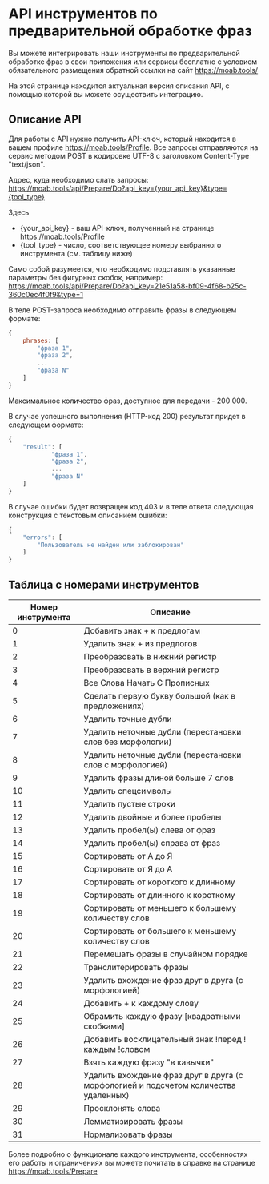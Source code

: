 # API инструментов по предварительной обработке фраз

Вы можете интегрировать наши инструменты по предварительной обработке фраз в свои приложения или сервисы бесплатно с условием обязательного размещения обратной ссылки на сайт https://moab.tools/

На этой странице находится актуальная версия описания API, с помощью которой вы можете осуществить интеграцию.

## Описание API

Для работы с API нужно получить API-ключ, который находится в вашем профиле https://moab.tools/Profile.
Все запросы отправляются на сервис методом POST в кодировке UTF-8 с заголовком Content-Type "text/json".

Адрес, куда необходимо слать запросы: https://moab.tools/api/Prepare/Do?api_key={your_api_key}&type={tool_type}

Здесь
* {your_api_key} - ваш API-ключ, полученный на странице https://moab.tools/Profile
* {tool_type} - число, соответствующее номеру выбранного инструмента (см. таблицу ниже)

Само собой разумеется, что необходимо подставлять указанные параметры без фигурных скобок, например: https://moab.tools/api/Prepare/Do?api_key=21e51a58-bf09-4f68-b25c-360c0ec4f0f9&type=1

В теле POST-запроса необходимо отправить фразы в следующем формате:

```javascript
{
    phrases: [
        "фраза 1",
        "фраза 2",
        ...
        "фраза N"
    ]
}
```

Максимальное количество фраз, доступное для передачи - 200 000.

В случае успешного выполнения (HTTP-код 200) результат придет в следующем формате:

```javascript
{
    "result": [
            "фраза 1",
            "фраза 2",
            ...
            "фраза N"
    ]
}
```

В случае ошибки будет возвращен код 403 и в теле ответа следующая конструкция с текстовым описанием ошибки:

```javascript
{
    "errors": [
        "Пользователь не найден или заблокирован"
    ]
}
```

## Таблица с номерами инструментов

Номер инструмента | Описание
------------- | ------------- 
0 | Добавить знак + к предлогам
1 | Удалить знак + из предлогов
2 | Преобразовать в нижний регистр
3 | Преобразовать в верхний регистр
4 | Все Слова Начать С Прописных
5 | Сделать первую букву большой (как в предложениях)
6 | Удалить точные дубли
7 | Удалить неточные дубли (перестановки слов без морфологии)
8 | Удалить неточные дубли (перестановки слов с морфологией)
9 | Удалить фразы длиной больше 7 слов
10 | Удалить спецсимволы
11 | Удалить пустые строки
12 | Удалить двойные и более пробелы
13 | Удалить пробел(ы) слева от фраз
14 | Удалить пробел(ы) справа от фраз
15 | Сортировать от А до Я
16 | Сортировать от Я до А
17 | Сортировать от короткого к длинному
18 | Сортировать от длинного к короткому
19 | Сортировать от меньшего к большему количеству слов
20 | Сортировать от большего к меньшему количеству слов
21 | Перемешать фразы в случайном порядке
22 | Транслитерировать фразы
23 | Удалить вхождение фраз друг в друга (с морфологией)
24 | Добавить + к каждому слову
25 | Обрамить каждую фразу [квадратными скобками]
26 | Добавить восклицательный знак !перед !каждым !словом
27 | Взять каждую фразу "в кавычки"
28 | Удалить вхождение фраз друг в друга (с морфологией и подсчетом количества удаленных)
29 | Просклонять слова
30 | Лемматизировать фразы
31 | Нормализовать фразы

Более подробно о функционале каждого инструмента, особенностях его работы и ограничениях вы можете почитать в справке на странице https://moab.tools/Prepare
